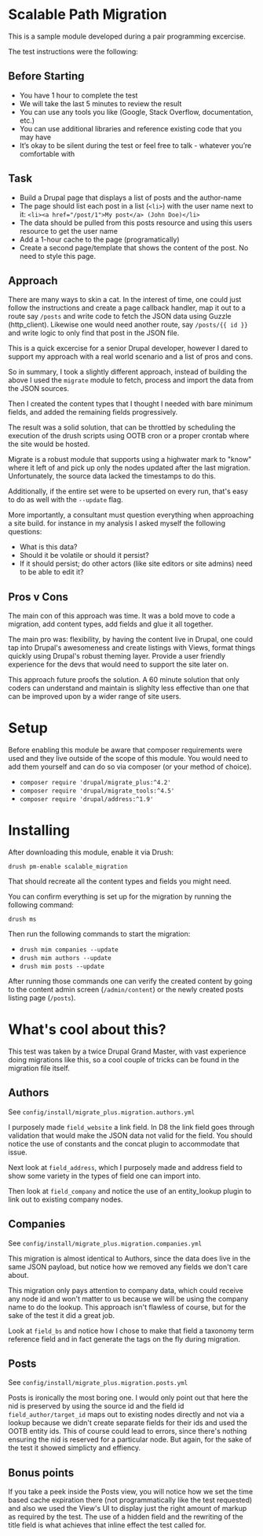 # Scalable Path Migration

This is a sample module developed during a pair programming excercise.

The test instructions were the following:

## Before Starting

- You have 1 hour to complete the test
- We will take the last 5 minutes to review the result
- You can use any tools you like (Google, Stack Overflow, documentation, etc.)
- You can use additional libraries and reference existing code that you may have
- It’s okay to be silent during the test or feel free to talk - whatever you’re comfortable with

## Task
- Build a Drupal page that displays a list of posts and the author-name
- The page should list each post in a list (`<li>`) with the user name next to it: `<li><a href="/post/1">My post</a> (John Doe)</li>`
- The data should be pulled from this posts resource and using this users resource to get the user name
- Add a 1-hour cache to the page (programatically)
- Create a second page/template that shows the content of the post. No need to style this page.

## Approach
There are many ways to skin a cat. In the interest of time, one could just follow
the instructions and create a page callback handler, map it out to a route say `/posts`
and write code to fetch the JSON data using Guzzle (http_client). Likewise one
would need another route, say `/posts/{{ id }}` and write logic to only find
that post in the JSON file.

This is a quick excercise for a senior Drupal developer, however I dared to
support my approach with a real world scenario and a list of pros and cons.

So in summary, I took a slightly different approach, instead of building the
above I used the `migrate` module to fetch, process and import the data from the
JSON sources.

Then I created the content types that I thought I needed with bare minimum
fields, and added the remaining fields progressively.

The result was a solid solution, that can be throttled by scheduling the
execution of the drush scripts using OOTB cron or a proper crontab where the
site would be hosted.

Migrate is a robust module that supports using a highwater mark to "know" where
it left of and pick up only the nodes updated after the last migration.
Unfortunately, the source data lacked the timestamps to do this.

Additionally, if the entire set were to be upserted on every run, that's easy to
do as well with the `--update` flag.

More importantly, a consultant must question everything when approaching a site
build. for instance in my analysis I asked myself the following questions:

- What is this data?
- Should it be volatile or should it persist?
- If it should persist; do other actors (like site editors or site admins) need to be able to
edit it?

## Pros v Cons
The main con of this approach was time. It was a bold move to code a migration,
add content types, add fields and glue it all together.

The main pro was: flexibility, by having the content live in Drupal, one could
tap into Drupal's awesomeness and create listings with Views, format things
quickly using Drupal's robust theming layer. Provide a user friendly experience
for the devs that would need to support the site later on.

This approach future proofs the solution. A 60 minute solution that only coders
can understand and maintain is slighlty less effective than one that can be
improved upon by a wider range of site users.

# Setup
Before enabling this module be aware that composer requirements were used and
they live outside of the scope of this module. You would need to add them
yourself and can do so via composer (or your method of choice).

- `composer require 'drupal/migrate_plus:^4.2'`
- `composer require 'drupal/migrate_tools:^4.5'`
- `composer require 'drupal/address:^1.9'`

# Installing

After downloading this module, enable it via Drush:

`drush pm-enable scalable_migration`

That should recreate all the content types and fields you might need.

You can confirm everything is set up for the migration by running the following
command:

`drush ms`

Then run the following commands to start the migration:

- `drush mim companies --update`
- `drush mim authors --update`
- `drush mim posts --update`

After running those commands one can verify the created content by going to the
content admin screen (`/admin/content`) or the newly created posts listing page (`/posts`).

# What's cool about this?

This test was taken by a twice Drupal Grand Master, with vast experience doing
migrations like this, so a cool couple of tricks can be found in the migration
file itself.

## Authors
See `config/install/migrate_plus.migration.authors.yml`

I purposely made `field_website` a link field. In D8 the link field goes through
validation that would make the JSON data not valid for the field. You should
notice the use of constants and the concat plugin to accommodate that issue.

Next look at `field_address`, which I purposely made and address field to show
some variety in the types of field one can import into.

Then look at `field_company` and notice the use of an entity_lookup plugin to
link out to existing company nodes.

## Companies
See `config/install/migrate_plus.migration.companies.yml`

This migration is almost identical to Authors, since the data does live in the
same JSON payload, but notice how we removed any fields we don't care about.

This migration only pays attention to company data, which could receive any
node id and won't matter to us because we will be using the company name to do
the lookup. This approach isn't flawless of course, but for the sake of the test
it did a great job.

Look at `field_bs` and notice how I chose to make that field a taxonomy term
reference field and in fact generate the tags on the fly during migration.

## Posts
See `config/install/migrate_plus.migration.posts.yml`

Posts is ironically the most boring one. I would only point out that here
the nid is preserved by using the source id and the field id
`field_author/target_id` maps out to  existing nodes directly and not via a
lookup because we didn't create separate fields for their ids and used the OOTB
entity ids. This of course could lead to errors, since there's nothing ensuring
the nid is reserved for a particular node. But again, for the sake of the test
it showed simplicty and effiency.

## Bonus points

If you take a peek inside the Posts view, you will notice how we set the time
based cache expiration there (not programmatically like the test requested)
and also we used the View's UI to display just the right amount of markup as
required by the test. The use of a hidden field and the rewriting of the title
field is what achieves that inline effect the test called for.
